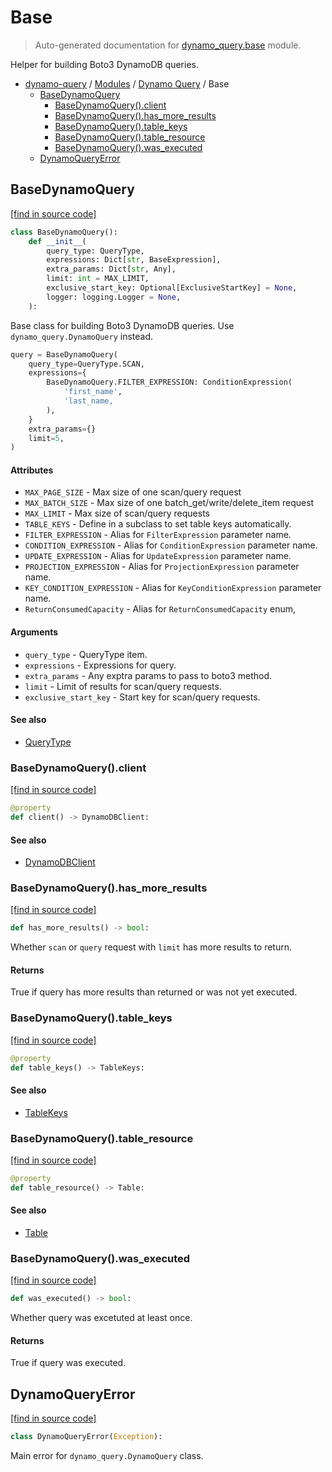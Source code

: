 # Base

> Auto-generated documentation for [dynamo_query.base](https://github.com/altitudenetworks/dynamo_querydynamo_query/base.py) module.

Helper for building Boto3 DynamoDB queries.

- [dynamo-query](../README.md#dynamo-query) / [Modules](../MODULES.md#dynamo-query-modules) / [Dynamo Query](index.md#dynamo-query) / Base
    - [BaseDynamoQuery](#basedynamoquery)
        - [BaseDynamoQuery().client](#basedynamoqueryclient)
        - [BaseDynamoQuery().has_more_results](#basedynamoqueryhas_more_results)
        - [BaseDynamoQuery().table_keys](#basedynamoquerytable_keys)
        - [BaseDynamoQuery().table_resource](#basedynamoquerytable_resource)
        - [BaseDynamoQuery().was_executed](#basedynamoquerywas_executed)
    - [DynamoQueryError](#dynamoqueryerror)

## BaseDynamoQuery

[[find in source code]](https://github.com/altitudenetworks/dynamo_querydynamo_query/base.py#L41)

```python
class BaseDynamoQuery():
    def __init__(
        query_type: QueryType,
        expressions: Dict[str, BaseExpression],
        extra_params: Dict[str, Any],
        limit: int = MAX_LIMIT,
        exclusive_start_key: Optional[ExclusiveStartKey] = None,
        logger: logging.Logger = None,
    ):
```

Base class for building Boto3 DynamoDB queries. Use
`dynamo_query.DynamoQuery` instead.

```python
query = BaseDynamoQuery(
    query_type=QueryType.SCAN,
    expressions={
        BaseDynamoQuery.FILTER_EXPRESSION: ConditionExpression(
            'first_name',
            'last_name,
        ),
    }
    extra_params={}
    limit=5,
)
```

#### Attributes

- `MAX_PAGE_SIZE` - Max size of one scan/query request
- `MAX_BATCH_SIZE` - Max size of one batch_get/write/delete_item request
- `MAX_LIMIT` - Max size of scan/query requests
- `TABLE_KEYS` - Define in a subclass to set table keys automatically.
- `FILTER_EXPRESSION` - Alias for `FilterExpression` parameter name.
- `CONDITION_EXPRESSION` - Alias for `ConditionExpression` parameter name.
- `UPDATE_EXPRESSION` - Alias for `UpdateExpression` parameter name.
- `PROJECTION_EXPRESSION` - Alias for `ProjectionExpression` parameter name.
- `KEY_CONDITION_EXPRESSION` - Alias for `KeyConditionExpression` parameter name.
- `ReturnConsumedCapacity` - Alias for `ReturnConsumedCapacity` enum,

#### Arguments

- `query_type` - QueryType item.
- `expressions` - Expressions for query.
- `extra_params` - Any exptra params to pass to boto3 method.
- `limit` - Limit of results for scan/query requests.
- `exclusive_start_key` - Start key for scan/query requests.

#### See also

- [QueryType](enums.md#querytype)

### BaseDynamoQuery().client

[[find in source code]](https://github.com/altitudenetworks/dynamo_querydynamo_query/base.py#L141)

```python
@property
def client() -> DynamoDBClient:
```

#### See also

- [DynamoDBClient](types.md#dynamodbclient)

### BaseDynamoQuery().has_more_results

[[find in source code]](https://github.com/altitudenetworks/dynamo_querydynamo_query/base.py#L154)

```python
def has_more_results() -> bool:
```

Whether `scan` or `query` request with `limit` has more results to return.

#### Returns

True if query has more results than returned or was not yet executed.

### BaseDynamoQuery().table_keys

[[find in source code]](https://github.com/altitudenetworks/dynamo_querydynamo_query/base.py#L134)

```python
@property
def table_keys() -> TableKeys:
```

#### See also

- [TableKeys](types.md#tablekeys)

### BaseDynamoQuery().table_resource

[[find in source code]](https://github.com/altitudenetworks/dynamo_querydynamo_query/base.py#L127)

```python
@property
def table_resource() -> Table:
```

#### See also

- [Table](types.md#table)

### BaseDynamoQuery().was_executed

[[find in source code]](https://github.com/altitudenetworks/dynamo_querydynamo_query/base.py#L145)

```python
def was_executed() -> bool:
```

Whether query was excetuted at least once.

#### Returns

True if query was executed.

## DynamoQueryError

[[find in source code]](https://github.com/altitudenetworks/dynamo_querydynamo_query/base.py#L35)

```python
class DynamoQueryError(Exception):
```

Main error for `dynamo_query.DynamoQuery` class.
